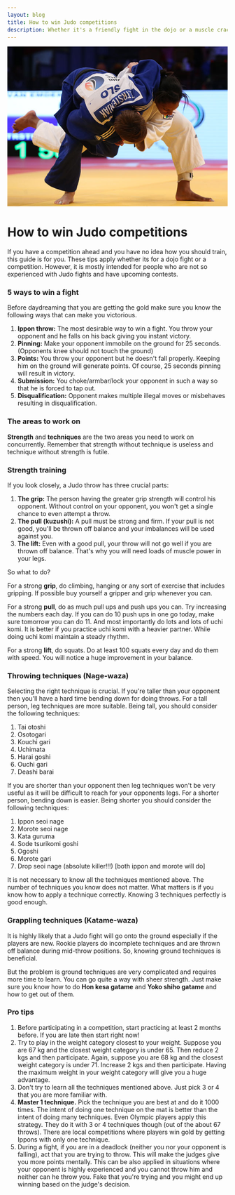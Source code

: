 ```yaml
---
layout: blog
title: How to win Judo competitions
description: Whether it's a friendly fight in the dojo or a muscle cracking combat in a competition, these tips and tricks will help you all the way to get the gold!
---
```


<img class="pic" alt="Judo fight" src="/img/blog/judo_fight.jpg">

# How to win Judo competitions

If you have a competition ahead and you have no idea how you should train, this guide is for you. These tips apply whether its for a dojo fight or a competition. However, it is mostly intended for people who are not so experienced with Judo fights and have upcoming contests.

### 5 ways to win a fight

Before daydreaming that you are getting the gold make sure you know the following ways that can make you victorious.	
1. **Ippon throw:** The most desirable way to win a fight. You throw your opponent and he falls on his back giving you instant victory.
2. **Pinning:** Make your opponent immobile on the ground for 25 seconds. (Opponents knee should not touch the ground)
3. **Points:** You throw your opponent but he doesn't fall properly. Keeping him on the ground will generate points. Of course, 25 seconds pinning will result in victory.
4. **Submission:** You choke/armbar/lock your opponent in such a way so that he is forced to tap out.
5. **Disqualification:** Opponent makes multiple illegal moves or misbehaves resulting in disqualification.

### The areas to work on

**Strength** and **techniques** are the two areas you need to work on concurrently. Remember that strength without technique is useless and technique without strength is futile.

### Strength training
If you look closely, a Judo throw has three crucial parts:
1. **The grip:** The person having the greater grip strength will control his opponent. Without control on your opponent, you won't get a single chance to even attempt a throw.
2. **The pull (kuzushi):** A pull must be strong and firm. If your pull is not good, you'll be thrown off balance and your imbalances will be used against you.
3. **The lift:** Even with a good pull, your throw will not go well if you are thrown off balance. That's why you will need loads of muscle power in your legs.

So what to do?

For a strong **grip**, do climbing, hanging or any sort of exercise that includes gripping. If possible buy yourself a gripper and grip whenever you can.

For a strong **pull**, do as much pull ups and push ups you can. Try increasing the numbers each day. If you can do 10 push ups in one go today, make sure tomorrow you can do 11. And most importantly do lots and lots of uchi komi. It is better if you practice uchi komi with a heavier partner. While doing uchi komi maintain a steady rhythm.

For a strong **lift**, do squats. Do at least 100 squats every day and do them with speed. You will notice a huge improvement in your balance.

### Throwing techniques (Nage-waza)
Selecting the right technique is crucial. If you're taller than your opponent then you'll have a hard time bending down for doing throws. For a tall person, leg techniques are more suitable. Being tall, you should consider the following techniques:
1. Tai otoshi
2. Osotogari
3. Kouchi gari
4. Uchimata
5. Harai goshi
6. Ouchi gari
7. Deashi barai

If you are shorter than your opponent then leg techniques won't be very useful as it will be difficult to reach for your opponents legs. For a shorter person, bending down is easier. Being shorter you should consider the following techniques:
1. Ippon seoi nage
2. Morote seoi nage
3. Kata guruma
4. Sode tsurikomi goshi 
5. Ogoshi
6. Morote gari
7. Drop seoi nage (absolute killer!!!) [both ippon and morote will do]

It is not necessary to know all the techniques mentioned above. The number of techniques you know does not matter. What matters is if you know how to apply a technique correctly. Knowing 3 techniques perfectly is good enough.

### Grappling techniques (Katame-waza)

It is highly likely that a Judo fight will go onto the ground especially if the players are new. Rookie players do incomplete techniques and are thrown off balance during mid-throw positions. So, knowing ground techniques is beneficial.

But the problem is ground techniques are very complicated and requires more time to learn. You can go quite a way with sheer strength. Just make sure you know how to do **Hon kesa gatame** and **Yoko shiho gatame** and how to get out of them.

### Pro tips
1. Before participating in a competition, start practicing at least 2 months before. If you are late then start right now!
2. Try to play in the weight category closest to your weight. Suppose you are 67 kg and the closest weight category is under 65. Then reduce 2 kgs and then participate. Again, suppose you are 68 kg and the closest weight category is under 71. Increase 2 kgs and then participate. Having the maximum weight in your weight category will give you a huge advantage.
3. Don't try to learn all the techniques mentioned above. Just pick 3 or 4 that you are more familiar with.
4. **Master 1 technique.** Pick the technique you are best at and do it 1000 times. The intent of doing one technique on the mat is better than the intent of doing many techniques. Even Olympic players apply this strategy. They do it with 3 or 4 techniques though (out of the about 67 throws). There are local competitions where players win gold by getting Ippons with only one technique.
5. During a fight, if you are in a deadlock (neither you nor your opponent is falling), act that you are trying to throw. This will make the judges give you more points mentally. This can be also applied in situations where your opponent is highly experienced and you cannot throw him and neither can he throw you. Fake that you're trying and you might end up winning based on the judge's decision.

